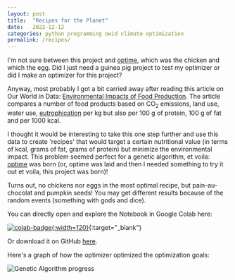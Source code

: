 ```yaml
---
layout: post
title:  "Recipes for the Planet"
date:   2022-12-12
categories: python programming owid climate optimization
permalink: /recipes/
---
```

I'm not sure between this project and [optime], which was the chicken and which the egg.
Did I just need a guinea pig project to test my optimizer or did I make an optimizer for
this project?

Anyway, most probably I got a bit carried away after reading this article on Our World in Data:
[Environmental Impacts of Food Production][owid]. The article compares a number of food
products based on CO<sub>2</sub> emissions, land use, water use, [eutrophication](https://en.wikipedia.org/wiki/Eutrophication)
per kg but also per 100 g of protein, 100 g of fat and per 1000 kcal.

I thought it would be interesting to take this one step further and use this data to create
'recipes' that would target a certain nutritional value (in terms of kcal, grams of fat,
grams of protein) but minimize the environmental impact. This problem seemed perfect
for a genetic algorithm, et voila: [optime] was born (or, optime was laid and then I needed
something to try it out et voila, this project was born)!

Turns out, no chickens nor eggs in the most optimal recipe, but pain-au-chocolat and pumpkin seeds!
You may get different results because of the random events (something with gods and dice).

You can directly open and explore the Notebook in Google Colab here:

 [![colab-badge](https://colab.research.google.com/assets/colab-badge.svg){:width=120}][colab]{:target="_blank"}

Or download it on GitHub [here][gh-nb].


Here's a graph of how the optimizer optimized the optimization goals:

![Genetic Algorithm progress](/assets/img/optime.png)

[optime]: https://github.com/mtyt/optime
[owid]: https://ourworldindata.org/environmental-impacts-of-food
[colab]: https://colab.research.google.com/github/mtyt/optime/blob/main/examples/Recipes_for_the_planet.ipynb
[gh-nb]: https://github.com/mtyt/optime/blob/main/examples/Recipes_for_the_planet.ipynb
